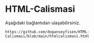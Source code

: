 # HTML-Calismasi

Aşağıdaki bağlantıdan ulaşabilirsiniz.

```
https://github.com/doganseyfisen/HTML-Calismasi/blob/main/htmlcalismasi.html
```
